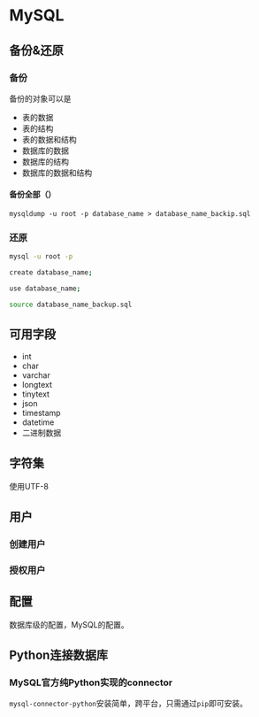 # MySQL


## 备份&还原



### 备份

备份的对象可以是

- 表的数据
- 表的结构
- 表的数据和结构
- 数据库的数据
- 数据库的结构
- 数据库的数据和结构



#### 备份全部（）

`mysqldump -u root -p database_name > database_name_backip.sql`

### 还原

```bash
mysql -u root -p

create database_name;

use database_name;

source database_name_backup.sql
```

## 可用字段

- int
- char
- varchar
- longtext
- tinytext
- json
- timestamp
- datetime
- 二进制数据


## 字符集

使用UTF-8

## 用户

### 创建用户

### 授权用户


## 配置

数据库级的配置，MySQL的配置。

## Python连接数据库

### MySQL官方纯Python实现的connector

`mysql-connector-python`安装简单，跨平台，只需通过`pip`即可安装。
